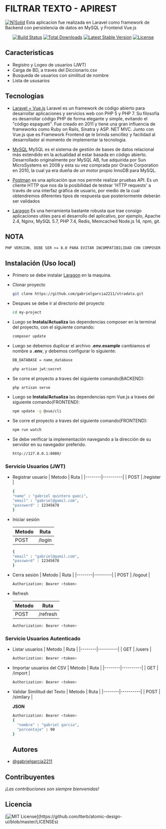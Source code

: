 # FILTRAR TEXTO - APIREST

[![N|Solid](https://laravelvuespa.com/preview.png)](https://laravel.com)
Esta aplicacion fue realizada en Laravel como framework de Backend con persistencia de datos en MySQL y Frontend Vue.js

<p align="center">
<a href="https://travis-ci.org/laravel/framework"><img src="https://travis-ci.org/laravel/framework.svg" alt="Build Status"></a>
<a href="https://packagist.org/packages/laravel/framework"><img src="https://img.shields.io/packagist/dt/laravel/framework" alt="Total Downloads"></a>
<a href="https://packagist.org/packages/laravel/framework"><img src="https://img.shields.io/packagist/v/laravel/framework" alt="Latest Stable Version"></a>
<a href="https://packagist.org/packages/laravel/framework"><img src="https://img.shields.io/packagist/l/laravel/framework" alt="License"></a>
</p>



## Caracteristicas

- Registro y Logeo de usuarios (JWT)
- Carga de BD, a traves del Diccionario.csv
- Busqueda de usuarios con similitud de nombre
- Lista de ususarios

## Tecnologias

* [Laravel + Vue.js](https://bluuweb.github.io/tutorial-laravel/vue/) Laravel es un framework de código abierto para desarrollar aplicaciones y servicios web con PHP 5 y PHP 7. Su filosofía es desarrollar código PHP de forma elegante y simple, evitando el "código espagueti". Fue creado en 2011 y tiene una gran influencia de frameworks como Ruby on Rails, Sinatra y ASP. NET MVC. Junto con Vue.js que es Framework Frontend qe le brinda sencillez y facilidad al desarrollador al momento de implementar la tecnologia.

* [MySQL](https://dev.mysql.com/downloads/mysql/) MySQL es el sistema de gestión de bases de datos relacional más extendido en la actualidad al estar basada en código abierto. Desarrollado originalmente por MySQL AB, fue adquirida por Sun MicroSystems en 2008 y esta su vez comprada por Oracle Corporation en 2010, la cual ya era dueña de un motor propio InnoDB para MySQL.

* [Postman](https://www.postman.com/downloads/) es una aplicación que nos permite realizar pruebas API. Es un cliente HTTP que nos da la posibilidad de testear 'HTTP requests' a través de una interfaz gráfica de usuario, por medio de la cual obtendremos diferentes tipos de respuesta que posteriormente deberán ser validados


* [Laragon](https://laragon.org/download/index.html) Es una herramienta bastante robusta que trae consigo aplicaciones utiles para el desarrollo del aplicativo, por ejemplo, Apache 2.4, Nginx, MySQL 5.7, PHP 7.4, Redis, Memcached Node.js 14, npm, git.

## NOTA

`PHP VERSION, DEBE SER >= 8.0 PARA EVITAR INCOMPATIBILIDAD CON COMPOSER`



## Instalación (Uso local)
- Primero se debe instalar [Laragon](https://laragon.org/download/index.html) en la maquina.

- Clonar proyecto
    ```bash
    git clone https://github.com/gabrielgarcia2211/stradata.git
    ```

- Despues se debe ir al directorio del proyecto
    ```bash
    cd my-project
    ```

- Luego se **Instala/Actualiza** las dependencias composer en la terminal del proyecto, con el siguiente comando:
    ```sh
    composer update
    ```
    
- Luego se debemos duplicar el archivo **.env.example** cambiamos el nombre a **.env**, y debemos configurar lo siguiente:
    ```sh
    DB_DATABASE = name_database
    ```
    ```sh
    php artisan jwt:secret
    ```

- Se corre el proyecto a traves del siguiente comando(BACKEND):
    ```sh
    php artisan serve
    ```
- Luego se **Instala/Actualiza** las dependencias npm Vue.js a traves del siguiente comando(FRONTEND):
    ```sh
    npm update -g @vue/cli
    ```
- Se corre el proyecto a traves del siguiente comando(FRONTEND):
    ```sh
    npm run watch
    ```
- Se debe verificar la implementación navegando a la dirección de su servidor en su navegador preferido.
    ```sh
    http://127.0.0.1:8080/
    ```
    
### Servicio Usuarios (JWT)

- Registrar usuario
  | Metodo | Ruta     |
  |--------|----------|
  | POST    | /register |

    ```sh
  {
    "name" : "gabriel quintero gaeci",
    "email" : "gabriel@gamil.com",
    "password" : 12345678
  }
  ``` 

- Iniciar sesión

  | Metodo | Ruta   |
  |--------|--------|
  | POST   | /login |
  
    ```sh
  {
    "email" : "gabriel@gamil.com",
    "password" : 12345678
  }
  ``` 
  
- Cerra sesión
  | Metodo | Ruta    |
  |--------|---------|
  | POST    | /logout |
  ```sh
  Authorization: Bearer <token>
  ``` 

- Refresh

  | Metodo | Ruta    |
  |--------|---------|
  | POST    | /refresh |
  
    ```sh
  Authorization: Bearer <token>
  ``` 
  
  
  
### Servicio Usuarios Autenticado

- Listar usuarios
  | Metodo | Ruta     |
  |--------|----------|
  | GET    | /users |

  ```sh
  Authorization: Bearer <token>
  ``` 

- Importar usuarios del CSV
  | Metodo | Ruta     |
  |--------|----------|
  | GET    | /import |

  ```sh
  Authorization: Bearer <token>
  ``` 

- Validar Similitud del Texto
  | Metodo | Ruta     |
  |--------|----------|
  | POST    | /similary |

  **JSON**
  ```sh
  Authorization: Bearer <token>
  {
    "nombre" : "gabriel garcia",
    "porcentaje" : 90
  }
  ``` 
  
  ## Autores

- [@gabrielgarcia2211](https://github.com/gabrielgarcia2211)


## Contribuyentes
*¡Las contribuciones son siempre bienvenidas!*

## Licencia

[![MIT License](https://img.shields.io/apm/l/atomic-design-ui.svg?)](https://github.com/tterb/atomic-design-ui/blob/master/LICENSEs)

  
